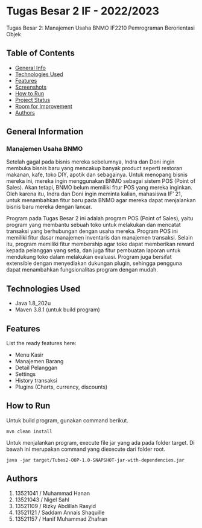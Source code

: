 # Tugas Besar 2 IF - 2022/2023

Tugas Besar 2: Manajemen Usaha BNMO
IF2210 Pemrograman Berorientasi Objek


## Table of Contents
* [General Info](#general-information)
* [Technologies Used](#technologies-used)
* [Features](#features)
* [Screenshots](#screenshots)
* [How to Run](#how-to-run)
* [Project Status](#project-status)
* [Room for Improvement](#room-for-improvement)
* [Authors](#authors)


## General Information
### Manajemen Usaha BNMO

Setelah gagal pada bisnis mereka sebelumnya, Indra dan Doni ingin membuka bisnis baru 
yang mencakup banyak product seperti restoran makanan, kafe, toko DIY, apotik dan 
sebagainya. Untuk menopang bisnis mereka ini, mereka ingin menggunakan BNMO sebagai 
sistem POS (Point of Sales). Akan tetapi, BNMO belum memiliki fitur POS yang mereka 
inginkan. Oleh karena itu, Indra dan Doni ingin meminta kalian, mahasiswa IF’ 21, 
untuk menambahkan fitur baru pada BNMO agar mereka dapat menjalankan bisnis baru 
mereka dengan lancar.


Program pada Tugas Besar 2 ini adalah program POS (Point of Sales), yaitu program yang 
membantu sebuah toko untuk melakukan dan mencatat transaksi yang berhubungan dengan usaha 
mereka. Program POS ini memiliki fitur dasar manajemen inventaris dan manajemen transaksi. 
Selain itu, program memiliki fitur membership agar toko dapat memberikan reward kepada 
pelanggan yang setia, dan juga fitur pembuatan laporan untuk mendukung toko dalam melakukan 
evaluasi. Program juga bersifat extensible dengan menyediakan dukungan plugin, sehingga 
pengguna dapat menambahkan fungsionalitas program dengan mudah.


## Technologies Used
- Java 1.8_202u 
- Maven 3.8.1 (untuk build program)

## Features
List the ready features here:
- Menu Kasir
- Manajemen Barang
- Detail Pelanggan
- Settings
- History transaksi
- Plugins (Charts, currency, discounts)


## How to Run 

Untuk build program, gunakan command berikut.
```
mvn clean install
```

Untuk menjalankan program, execute file jar yang ada pada folder target. Di bawah ini merupakan command yang diexecute dari folder root.
```
java -jar target/Tubes2-OOP-1.0-SNAPSHOT-jar-with-dependencies.jar
```


## Authors
1. 13521041 / Muhammad Hanan
2. 13521043 / Nigel Sahl
3. 13521109 / Rizky Abdillah Rasyid
4. 13521121 / Saddam Annais Shaquille
5. 13521157 / Hanif Muhammad Zhafran
